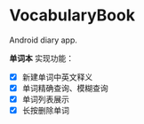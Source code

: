 # VocabularyBook
Android diary app.

**单词本**
实现功能：
- [x] 新建单词中英文释义
- [x] 单词精确查询、模糊查询
- [x] 单词列表展示
- [x] 长按删除单词
